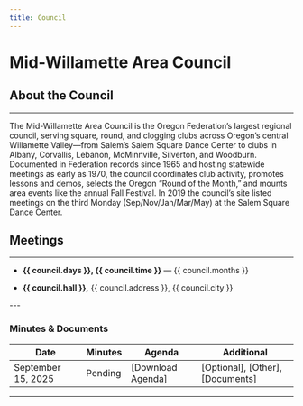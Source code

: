 ```yaml
---
title: Council
---
```


# Mid-Willamette Area Council


## About the Council
---

The Mid-Willamette Area Council is the Oregon Federation’s largest regional council, serving square, round, and clogging clubs across Oregon’s central Willamette Valley—from Salem’s Salem Square Dance Center to clubs in Albany, Corvallis, Lebanon, McMinnville, Silverton, and Woodburn. Documented in Federation records since 1965 and hosting statewide meetings as early as 1970, the council coordinates club activity, promotes lessons and demos, selects the Oregon “Round of the Month,” and mounts area events like the annual Fall Festival. In 2019 the council’s site listed meetings on the third Monday (Sep/Nov/Jan/Mar/May) at the Salem Square Dance Center.

## Meetings
---

<div class="undec" markdown>

- **{{ council.days }}, {{ council.time }}** — {{ council.months }}

- **{{ council.hall }},** {{ council.address }}, {{ council.city }}

</div>
---

### Minutes & Documents

Date | Minutes | Agenda | Additional
--- | --- | --- | ---
September 15, 2025 | Pending | [Download Agenda] | [Optional], [Other], [Documents]

---